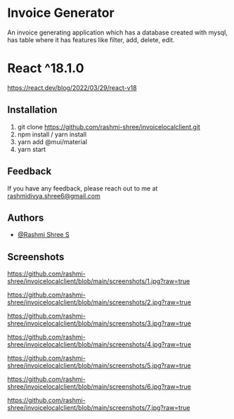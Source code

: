 
# Invoice Generator

An invoice generating application which has a database created with mysql, has table where it has features like filter, add, delete, edit. 


# React ^18.1.0

https://react.dev/blog/2022/03/29/react-v18



## Installation

1. git clone https://github.com/rashmi-shree/invoicelocalclient.git
2. npm install / yarn install
3. yarn add @mui/material
4. yarn start



    
## Feedback

If you have any feedback, please reach out to me at rashmidivya.shree6@gmail.com


## Authors

- [@Rashmi Shree S](https://github.com/rashmi-shree)


## Screenshots

https://github.com/rashmi-shree/invoicelocalclient/blob/main/screenshots/1.jpg?raw=true


https://github.com/rashmi-shree/invoicelocalclient/blob/main/screenshots/2.jpg?raw=true

https://github.com/rashmi-shree/invoicelocalclient/blob/main/screenshots/3.jpg?raw=true

https://github.com/rashmi-shree/invoicelocalclient/blob/main/screenshots/4.jpg?raw=true

https://github.com/rashmi-shree/invoicelocalclient/blob/main/screenshots/5.jpg?raw=true

https://github.com/rashmi-shree/invoicelocalclient/blob/main/screenshots/6.jpg?raw=true

https://github.com/rashmi-shree/invoicelocalclient/blob/main/screenshots/7.jpg?raw=true
